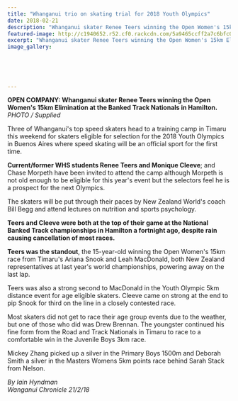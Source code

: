 ```yaml
---
title: "Whanganui trio on skating trial for 2018 Youth Olympics"
date: 2018-02-21
description: "Whanganui skater Renee Teers winning the Open Women's 15km Elimination at the Banked Track Nationals in Hamilton..."
featured-image: http://c1940652.r52.cf0.rackcdn.com/5a9465ccff2a7c6bfc0003f4/Renee-Teers-speed-skating-feb-2018-chron.jpg
excerpt: "Whanganui skater Renee Teers winning the Open Women's 15km Elimination at the Banked Track Nationals in Hamilton."
image_gallery:
    
    
    
    
    
---
```


<p><strong>OPEN COMPANY: Whanganui skater Renee Teers winning the Open Women's 15km Elimination at the Banked Track Nationals in Hamilton.<br /></strong><em>PHOTO / Supplied</em></p>
<p class="element element-paragraph">Three of Whanganui's top speed skaters head to a training camp in Timaru this weekend for skaters eligible for selection for the 2018 Youth Olympics in Buenos Aires where speed skating will be an official sport for the first time.</p>
<p class="element element-paragraph"><strong>Current/former WHS students Renee Teers and Monique Cleeve</strong>; and Chase Morpeth have been invited to attend the camp although Morpeth is not old enough to be eligible for this year's event but the selectors feel he is a prospect for the next Olympics.</p>
<p class="element element-paragraph">The skaters will be put through their paces by New Zealand World's coach Bill Begg and attend lectures on nutrition and sports psychology.</p>
<p class="element element-paragraph"><strong>Teers and Cleeve were both at the top of their game at the National Banked Track championships in Hamilton a fortnight ago, despite rain causing cancellation of most races.</strong></p>
<p class="element element-paragraph"><strong>Teers was the standout</strong>, the 15-year-old winning the Open Women's 15km race from Timaru's Ariana Snook and Leah MacDonald, both New Zealand representatives at last year's world championships, powering away on the last lap.</p>
<p class="element element-paragraph">Teers was also a strong second to MacDonald in the Youth Olympic 5km distance event for age eligible skaters. Cleeve came on strong at the end to pip Snook for third on the line in a closely contested race.</p>
<p class="element element-paragraph">Most skaters did not get to race their age group events due to the weather, but one of those who did was Drew Brennan. The youngster continued his fine form from the Road and Track Nationals in Timaru to race to a comfortable win in the Juvenile Boys 3km race.</p>
<p class="element element-paragraph">Mickey Zhang picked up a silver in the Primary Boys 1500m and Deborah Smith a silver in the Masters Womens 5km points race behind Sarah Stack from Nelson.</p>
<p class="element element-paragraph"><em>By Iain Hyndman<br />Wanganui Chronicle 21/2/18</em></p>

